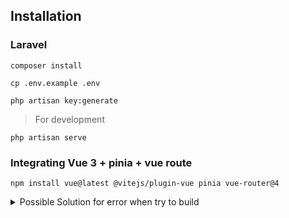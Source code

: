 ## Installation

### Laravel

```shell
composer install
```

```shell
cp .env.example .env
```

```shell
php artisan key:generate
```

> For development
 
```shell
php artisan serve
```

### Integrating Vue 3 + pinia + vue route

```shell
npm install vue@latest @vitejs/plugin-vue pinia vue-router@4
```
<details>
    <summary>Possible Solution for error when try to build</summary>

Error: Cannot find module @rollup/rollup-linux-x64-gnu. npm has a bug related to optional dependencies... 

The error you're seeing relates to a compatibility issue or installation problem with Rollup on your server. This can happen on live servers due to inconsistencies in module installation. Here’s how to troubleshoot and fix it:

### Steps to Resolve

1. **Remove `node_modules` and `package-lock.json`:**
   This error may be related to corrupted or incompatible dependencies. Start by removing these directories and files and reinstalling the packages:

   ```bash
   rm -rf node_modules
   rm package-lock.json
   ```

2. **Reinstall Dependencies with Compatibility Fixes:**
   Reinstall the dependencies and ensure Rollup and other packages are correctly downloaded:

   ```bash
   npm install
   ```

   If your environment has issues resolving the Rollup dependency, try explicitly installing the Rollup library:

   ```bash
   npm install rollup --save-dev
   ```

3. **Verify Node.js and npm Versions:**
   Ensure the live server is using a Node.js and npm version compatible with Vite and Rollup. The latest Vite versions typically work well with Node.js 16 or 18. You can check your current versions by running:

   ```bash
   node -v
   npm -v
   ```

   If your server’s Node.js version isn’t compatible, consider switching to a compatible version. On servers where you have control, tools like `nvm` can help switch Node.js versions.

4. **Clear npm Cache:**
   Cached files sometimes cause installation issues, so clearing the npm cache might help:

   ```bash
   npm cache clean --force
   ```

5. **Retry the Build:**
   After reinstalling dependencies, try building again:

   ```bash
   npm run build
   ```

6. **Install Missing Optional Dependencies (If Needed):**
   Some environments may need optional dependencies specified. For instance, try installing `@rollup/rollup-linux-x64-gnu` if it’s referenced:

   ```bash
   npm install @rollup/rollup-linux-x64-gnu --save-dev
   ```

If these steps don't work, it may help to contact your hosting provider’s support team to verify any limitations related to the Node environment, especially if you’re using a managed host like Cloudways.
</details>
